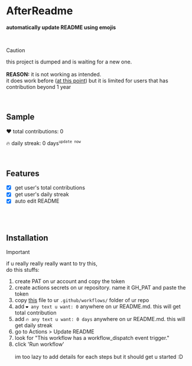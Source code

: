 # AfterReadme

**automatically update README using emojis**

<br>

> [!CAUTION]
> this project is dumped and is waiting for a new one. <br><br>
> **REASON:** it is not working as intended. <br>
> it does work before ([at this point](https://github.com/IMOitself/AfterReadme/tree/443c6586a5ec6f12af6e45fcd0197d37fb2d0fab)) but it is limited for users that has contribution beyond 1 year

<br>

## Sample

❤️ total contributions: 0

🔥 daily streak: 0 days<sup>`update now`</sup>

<br>

## Features

- [x] get user's total contributions
- [x] get user's daily streak
- [x] auto edit README

<br><br>

## Installation
> [!IMPORTANT]
> if u really really really want to try this, <br> do this stuffs:
> 1. create PAT on ur account and copy the token <br>
> 2. create actions secrets on ur repository. name it GH_PAT and paste the token
> 4. copy [this](.github/workflows/auto-update-readme.yml) file to ur `.github/workflows/` folder of ur repo
> 5. add ```❤️ any text u want: 0``` anywhere on ur README.md. this will get total contribution
> 6. add ```🔥 any text u want: 0 days``` anywhere on ur README.md. this will get daily streak
> 7. go to Actions > Update README
> 8. look for "This workflow has a workflow_dispatch event trigger."
> 9. click 'Run workflow' <br><br>
> im too lazy to add details for each steps but it should get u started :D
